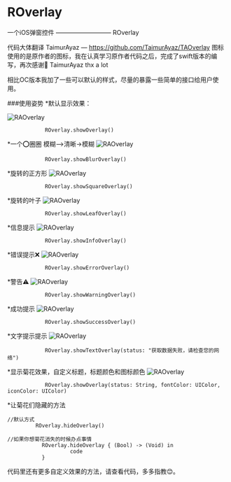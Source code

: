 # ROverlay
一个iOS弹窗控件 ————————— ROverlay

代码大体翻译 TaimurAyaz — https://github.com/TaimurAyaz/TAOverlay
图标使用的是原作者的图标，我在认真学习原作者代码之后，完成了swift版本的编写，再次感谢🙏 TaimurAyaz thx a lot

相比OC版本我加了一些可以默认的样式，尽量的暴露一些简单的接口给用户使用。

###使用姿势
*默认显示效果：

![RAOverlay](https://github.com/ray1942/ROverlay/blob/master/screenshot1.png)

```
            ROverlay.showOverlay()

```
*一个⭕️圈圈 模糊—>清晰->模糊
![RAOverlay](https://github.com/ray1942/ROverlay/blob/master/screenshot2.png)

```
            ROverlay.showBlurOverlay()

```
*旋转的正方形
![RAOverlay](https://github.com/ray1942/ROverlay/blob/master/screenshot3.png)

```
            ROverlay.showSquareOverlay()

```
*旋转的叶子
![RAOverlay](https://github.com/ray1942/ROverlay/blob/master/screenshot4.png)

```
            ROverlay.showLeafOverlay()

```
*信息提示
![RAOverlay](https://github.com/ray1942/ROverlay/blob/master/screenshot5.png)

```
            ROverlay.showInfoOverlay()

```
*错误提示❌
![RAOverlay](https://github.com/ray1942/ROverlay/blob/master/screenshot6.png)

```
            ROverlay.showErrorOverlay()

```
*警告⚠️
![RAOverlay](https://github.com/ray1942/ROverlay/blob/master/screenshot7.png)

```
            ROverlay.showWarningOverlay()

```
*成功提示
![RAOverlay](https://github.com/ray1942/ROverlay/blob/master/screenshot8.png)

```
            ROverlay.showSuccessOverlay()

```
*文字提示提示
![RAOverlay](https://github.com/ray1942/ROverlay/blob/master/screenshot8.png)

```
            ROverlay.showTextOverlay(status: "获取数据失败，请检查您的网络")

```
*显示菊花效果，自定义标题，标题颜色和图标颜色
![RAOverlay](https://github.com/ray1942/ROverlay/blob/master/screenshot9.png)

```
            ROverlay.showOverlay(status: String, fontColor: UIColor, iconColor: UIColor)

```

*让菊花们隐藏的方法

```
//默认方式
	     ROverlay.hideOverlay()

//如果你想菊花消失的时候办点事情
           ROverlay.hideOverlay { (Bool) -> (Void) in
                    code
           }

```

代码里还有更多自定义效果的方法，请查看代码，多多指教😊。

